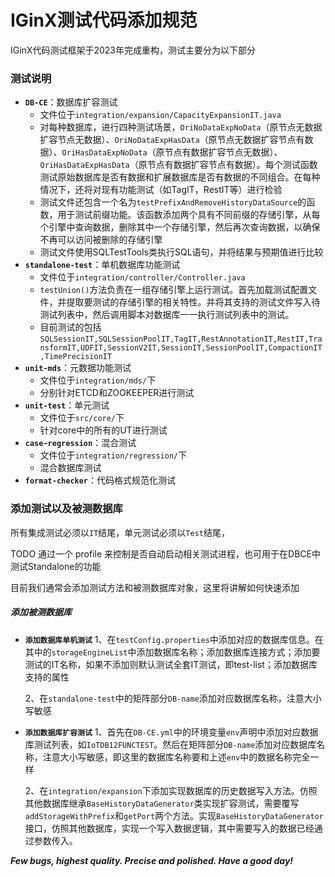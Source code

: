 # IGinX测试代码添加规范

IGinX代码测试框架于2023年完成重构，测试主要分为以下部分

### 测试说明

- **`DB-CE`**：数据库扩容测试
  - 文件位于`integration/expansion/CapacityExpansionIT.java`
  - 对每种数据库，进行四种测试场景，`OriNoDataExpNoData`（原节点无数据扩容节点无数据）、`OriNoDataExpHasData`（原节点无数据扩容节点有数据）、`OriHasDataExpNoData`（原节点有数据扩容节点无数据）、`OriHasDataExpHasData`（原节点有数据扩容节点有数据）。每个测试函数测试原始数据库是否有数据和扩展数据库是否有数据的不同组合。在每种情况下，还将对现有功能测试（如TagIT，RestIT等）进行检验
  - 测试文件还包含一个名为`testPrefixAndRemoveHistoryDataSource`的函数，用于测试前缀功能。该函数添加两个具有不同前缀的存储引擎，从每个引擎中查询数据，删除其中一个存储引擎，然后再次查询数据，以确保不再可以访问被删除的存储引擎
  - 测试文件使用SQLTestTools类执行SQL语句，并将结果与预期值进行比较
- **`standalone-test`**：单机数据库功能测试
  - 文件位于`integration/controller/Controller.java`
  - `testUnion()`方法负责在一组存储引擎上运行测试。首先加载测试配置文件，并提取要测试的存储引擎的相关特性。并将其支持的测试文件写入待测试列表中，然后调用脚本对数据库一一执行测试列表中的测试。
  - 目前测试的包括`SQLSessionIT,SQLSessionPoolIT,TagIT,RestAnnotationIT,RestIT,TransformIT,UDFIT,SessionV2IT,SessionIT,SessionPoolIT,CompactionIT,TimePrecisionIT`
- **`unit-mds`**：元数据功能测试
  - 文件位于`integration/mds/`下
  - 分别针对ETCD和ZOOKEEPER进行测试
- **`unit-test`**：单元测试
  - 文件位于`src/core/`下
  - 针对core中的所有的UT进行测试
- **`case-regression`**：混合测试
  - 文件位于`integration/regression/`下
  - 混合数据库测试
- **`format-checker`**：代码格式规范化测试

### 添加测试以及被测数据库

所有集成测试必须以`IT`结尾，单元测试必须以`Test`结尾，

TODO 通过一个 profile 来控制是否自动启动相关测试进程，也可用于在DBCE中测试Standalone的功能


目前我们通常会添加测试方法和被测数据库对象，这里将讲解如何快速添加

##### 添加被测数据库

- **`添加数据库单机测试`**
  1、在`testConfig.properties`中添加对应的数据库信息。在其中的`storageEngineList`中添加数据库名称；添加数据库连接方式；添加要测试的IT名称，如果不添加则默认测试全套IT测试，即test-list；添加数据库支持的属性

  2、在`standalone-test`中的矩阵部分`DB-name`添加对应数据库名称，注意大小写敏感

- **`添加数据库扩容测试`**
  1、首先在`DB-CE.yml`中的环境变量`env`声明中添加对应数据库测试列表，如`IoTDB12FUNCTEST`。然后在矩阵部分`DB-name`添加对应数据库名称，注意大小写敏感，即这里的数据库名称要和上述`env`中的数据名称完全一样

  2、在`integration/expansion`下添加实现数据库的历史数据写入方法。仿照其他数据库继承`BaseHistoryDataGenerator`类实现扩容测试，需要覆写`addStorageWithPrefix`和`getPort`两个方法。实现`BaseHistoryDataGenerator`接口，仿照其他数据库，实现一个写入数据逻辑，其中需要写入的数据已经通过参数传入。

***Few bugs, highest quality. Precise and polished. Have a good day!***
